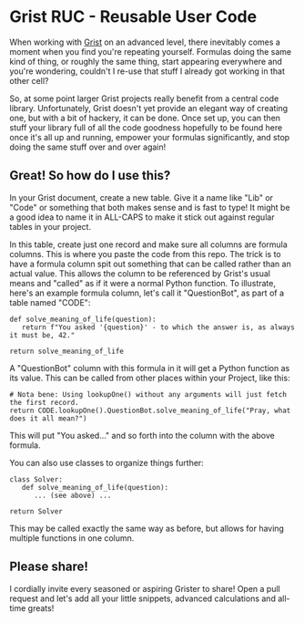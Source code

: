 # Grist RUC - Reusable User Code
When working with [Grist](https://www.getgrist.com) on an advanced level, there inevitably comes a moment when you find you're repeating yourself. Formulas doing the same kind of thing, or roughly the same thing, start appearing everywhere and you're wondering, couldn't I re-use that stuff I already got working in that other cell?

So, at some point larger Grist projects really benefit from a central code library. Unfortunately, Grist doesn't yet provide an elegant way of creating one, but with a bit of hackery, it can be done. Once set up, you can then stuff your library full of all the code goodness hopefully to be found here once it's all up and running, empower your formulas significantly, and stop doing the same stuff over and over again!

## Great! So how do I use this?
In your Grist document, create a new table. Give it a name like "Lib" or "Code" or something that both makes sense and is fast to type! It might be a good idea to name it in ALL-CAPS to make it stick out against regular tables in your project.

In this table, create just one record and make sure all columns are formula columns. This is where you paste the code from this repo. The trick is to have a formula column spit out something that can be called rather than an actual value. This allows the column to be referenced by Grist's usual means and "called" as if it were a normal Python function. To illustrate, here's an example formula column, let's call it "QuestionBot", as part of a table named "CODE":
```
def solve_meaning_of_life(question):
   return f"You asked '{question}' - to which the answer is, as always it must be, 42."

return solve_meaning_of_life
```
A "QuestionBot" column with this formula in it will get a Python function as its value. This can be called from other places within your Project, like this:
```
# Nota bene: Using lookupOne() without any arguments will just fetch the first record.
return CODE.lookupOne().QuestionBot.solve_meaning_of_life("Pray, what does it all mean?")
```
This will put "You asked..." and so forth into the column with the above formula.

You can also use classes to organize things further:
```
class Solver:
   def solve_meaning_of_life(question):
      ... (see above) ...

return Solver
```
This may be called exactly the same way as before, but allows for having multiple functions in one column.

## Please share!
I cordially invite every seasoned or aspiring Grister to share! Open a pull request and let's add all your little snippets, advanced calculations and all-time greats!
